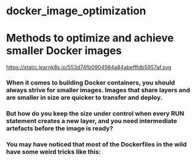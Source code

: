 # docker_image_optimization

# Methods to optimize and achieve smaller Docker images

https://static.learnk8s.io/553d74fb0904984a84abefffdb5957af.svg

### When it comes to building Docker containers, you should always strive for smaller images. Images that share layers and are smaller in size are quicker to transfer and deploy.
### But how do you keep the size under control when every RUN statement creates a new layer, and you need intermediate artefacts before the image is ready?
### You may have noticed that most of the Dockerfiles in the wild have some weird tricks like this:
